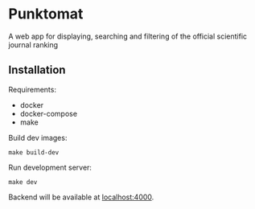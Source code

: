 # Punktomat

A web app for displaying, searching and filtering of the official scientific journal ranking

## Installation

Requirements:

- docker
- docker-compose
- make

Build dev images:

```
make build-dev
```

Run development server:

```
make dev
```

Backend will be available at [localhost:4000](http://localhost:4000).
